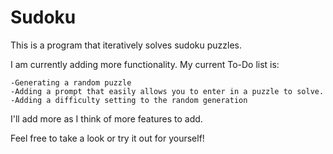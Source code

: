 # Sudoku

This is a program that iteratively solves sudoku puzzles.

I am currently adding more functionality.
My current To-Do list is:

    -Generating a random puzzle
    -Adding a prompt that easily allows you to enter in a puzzle to solve.
    -Adding a difficulty setting to the random generation
    
I'll add more as I think of more features to add.

Feel free to take a look or try it out for yourself!
